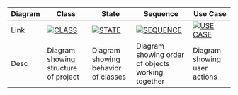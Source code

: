Diagram | Class | State | Sequence | Use Case 
--- | --- | --- | --- |--- 
Link | [![CLASS](0.jpg)](https://github.com/eilici/CS151-Foodie/blob/c637d41d4c9bf9fc756d2b75fba097d0004e6880/diagrams/ClassDiagram_Foodie%20(2).jpg) | [![STATE](0.jpg)](https://github.com/eilici/CS151-Foodie/blob/c637d41d4c9bf9fc756d2b75fba097d0004e6880/diagrams/State%20Diagram%20Foodie.jpg) | [![SEQUENCE](0.jpg)](https://github.com/eilici/CS151-Foodie/blob/c637d41d4c9bf9fc756d2b75fba097d0004e6880/diagrams/Sequence_Foodie.drawio.png) | [![USE CASE](0.jpg)](https://github.com/eilici/CS151-Foodie/blob/c637d41d4c9bf9fc756d2b75fba097d0004e6880/diagrams/UseCase_Foodie.drawio.png)
Desc | Diagram showing structure of project | Diagram showing behavior of classes | Diagram showing order of objects working together | Diagram showing user actions

